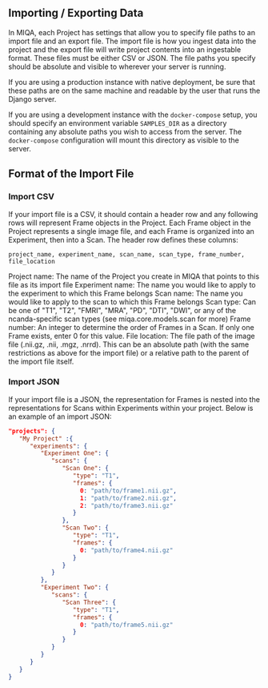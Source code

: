 ## Importing / Exporting Data
In MIQA, each Project has settings that allow you to specify file paths to an import file and an export file. The import file is how you ingest data into the project and the export file will write project contents into an ingestable format. These files must be either CSV or JSON. The file paths you specify should be absolute and visible to wherever your server is running.

If you are using a production instance with native deployment, be sure that these paths are on the same machine and readable by the user that runs the Django server.

If you are using a development instance with the `docker-compose` setup, you should specify an environment variable `SAMPLES_DIR` as a directory containing any absolute paths you wish to access from the server. The `docker-compose` configuration will mount this directory as visible to the server.

## Format of the Import File
### Import CSV
If your import file is a CSV, it should contain a header row and any following rows will represent Frame objects in the Project. Each Frame object in the Project represents a single image file, and each Frame is organized into an Experiment, then into a Scan. The header row defines these columns:

```
project_name, experiment_name, scan_name, scan_type, frame_number, file_location
```
Project name: The name of the Project you create in MIQA that points to this file as its import file
Experiment name: The name you would like to apply to the experiment to which this Frame belongs
Scan name: The name you would like to apply to the scan to which this Frame belongs
Scan type: Can be one of "T1", "T2", "FMRI", "MRA", "PD", "DTI", "DWI", or any of the ncanda-specific scan types (see miqa.core.models.scan for more)
Frame number: An integer to determine the order of Frames in a Scan. If only one Frame exists, enter 0 for this value.
File location: The file path of the image file (.nii.gz, .nii, .mgz, .nrrd). This can be an absolute path (with the same restrictions as above for the import file) or a relative path to the parent of the import file itself.

### Import JSON
If your import file is a JSON, the representation for Frames is nested into the representations for Scans within Experiments within your project. Below is an example of an import JSON:

```json
"projects": {
   "My Project" :{
      "experiments": {
         "Experiment One": {
            "scans": {
               "Scan One": {
                  "type": "T1",
                  "frames": {
                    0: "path/to/frame1.nii.gz",
                    1: "path/to/frame2.nii.gz",
                    2: "path/to/frame3.nii.gz"
                  }
               },
               "Scan Two": {
                  "type": "T1",
                  "frames": {
                    0: "path/to/frame4.nii.gz"
                  }
               }
            }
         },
         "Experiment Two": {
            "scans": {
               "Scan Three": {
                  "type": "T1",
                  "frames": {
                    0: "path/to/frame5.nii.gz"
                  }
               }
            }
         }
      }
   }
}
```
